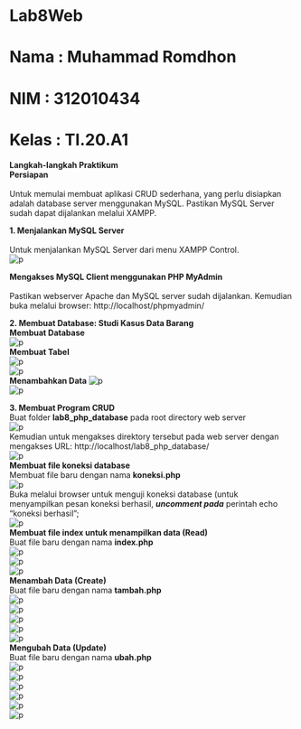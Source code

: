 # Lab8Web
# Nama  : Muhammad Romdhon
# NIM   : 312010434
# Kelas : TI.20.A1

**Langkah-langkah Praktikum**<br>
**Persiapan**<br>
<br>Untuk memulai membuat aplikasi CRUD sederhana, yang perlu disiapkan adalah database server menggunakan MySQL. Pastikan MySQL Server sudah dapat dijalankan melalui XAMPP.<br>

**1. Menjalankan MySQL Server**<br>
<br>Untuk menjalankan MySQL Server dari menu XAMPP Control.<br>
![p](gambar/ssmysql.png)<br>

**Mengakses MySQL Client menggunakan PHP MyAdmin**<br>
<br>Pastikan webserver Apache dan MySQL server sudah dijalankan. Kemudian buka melalui browser: http://localhost/phpmyadmin/<br>

**2. Membuat Database: Studi Kasus Data Barang**<br>
**Membuat Database**<br>
![p](gambar/ss1.png)<br>
**Membuat Tabel**<br>
![p](gambar/ss2.png)<br>
![p](gambar/ss3.png)<br>
**Menambahkan Data**
![p](gambar/ss4.png)<br>
![p](gambar/ss6.png)<br>

**3. Membuat Program CRUD**<br>
Buat folder **lab8_php_database** pada root directory web server<br>
![p](gambar/ssfolder.png)<br>
Kemudian untuk mengakses direktory tersebut pada web server dengan mengakses URL:
http://localhost/lab8_php_database/<br>
![p](gambar/ss7.png)<br>
**Membuat file koneksi database**<br>
Membuat file baru dengan nama **koneksi.php**<br>
![p](gambar/ss8.png)<br>
Buka melalui browser untuk menguji koneksi database (untuk menyampilkan pesan
koneksi berhasil, ***uncomment pada*** perintah echo “koneksi berhasil”;<br>
![p](gambar/ss9.png)<br>
**Membuat file index untuk menampilkan data (Read)**<br>
Buat file baru dengan nama **index.php**<br>
![p](gambar/ss10.png)<br>
![p](gambar/ss10.1.png)<br>
![p](gambar/ss11.png)<br>
**Menambah Data (Create)**<br>
Buat file baru dengan nama **tambah.php**<br>
![p](gambar/ss12.png)<br>
![p](gambar/ss12.1.png)<br>
![p](gambar/ss12.2.png)<br>
![p](gambar/ss13.png)<br>
![p](gambar/ss14.png)<br>
**Mengubah Data (Update)**<br>
Buat file baru dengan nama **ubah.php**<br>
![p](gambar/ss15.png)<br>
![p](gambar/ss16.1.png)<br>
![p](gambar/ss16.2.png)<br>
![p](gambar/ss16.3.png)<br>
![p](gambar/ss16.png)<br>
![p](gambar/ss17.png)<br>